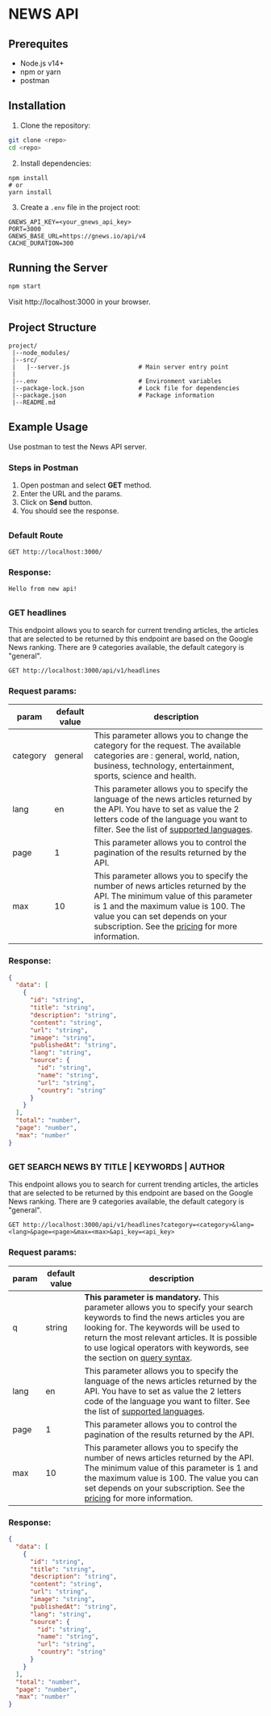 # NEWS API

## Prerequites

- Node.js v14+
- npm or yarn
- postman

## Installation

1. Clone the repository:

```bash
git clone <repo>
cd <repo>
```

2. Install dependencies:

```node
npm install
# or
yarn install
```

3. Create a `.env` file in the project root:

```env
GNEWS_API_KEY=<your_gnews_api_key>
PORT=3000
GNEWS_BASE_URL=https://gnews.io/api/v4
CACHE_DURATION=300
```

## Running the Server

```bash
npm start
```

Visit http://localhost:3000 in your browser.

## Project Structure

```
project/
 |--node_modules/
 |--src/
 |   |--server.js                   # Main server entry point
 |
 |--.env                            # Environment variables
 |--package-lock.json               # Lock file for dependencies
 |--package.json                    # Package information
 |--README.md
```

## Example Usage

Use postman to test the News API server.

### Steps in Postman

1. Open postman and select **GET** method.
2. Enter the URL and the params.
3. Click on **Send** button.
4. You should see the response.

##

### Default Route

```
GET http://localhost:3000/
```

### Response:

```
Hello from new api!
```

##

### GET headlines

This endpoint allows you to search for current trending articles, the articles that are selected to be returned by this endpoint are based on the Google News ranking. There are 9 categories available, the default category is "general".

```
GET http://localhost:3000/api/v1/headlines
```

### Request params:

| param    | default value | description                                                                                                                                                                                                                                                                                    |
| -------- | ------------- | ---------------------------------------------------------------------------------------------------------------------------------------------------------------------------------------------------------------------------------------------------------------------------------------------- |
| category | general       | This parameter allows you to change the category for the request. The available categories are : general, world, nation, business, technology, entertainment, sports, science and health.                                                                                                      |
| lang     | en            | This parameter allows you to specify the language of the news articles returned by the API. You have to set as value the 2 letters code of the language you want to filter. See the list of [supported languages](https://docs.gnews.io/endpoints/top-headlines-endpoint#supported-languages). |
| page     | 1             | This parameter allows you to control the pagination of the results returned by the API.                                                                                                                                                                                                        |
| max      | 10            | This parameter allows you to specify the number of news articles returned by the API. The minimum value of this parameter is 1 and the maximum value is 100. The value you can set depends on your subscription. See the [pricing](https://gnews.io/pricing) for more information.             |

### Response:

```json
{
  "data": [
    {
      "id": "string",
      "title": "string",
      "description": "string",
      "content": "string",
      "url": "string",
      "image": "string",
      "publishedAt": "string",
      "lang": "string",
      "source": {
        "id": "string",
        "name": "string",
        "url": "string",
        "country": "string"
      }
    }
  ],
  "total": "number",
  "page": "number",
  "max": "number"
}
```

##

### GET SEARCH NEWS BY TITLE | KEYWORDS | AUTHOR

This endpoint allows you to search for current trending articles, the articles that are selected to be returned by this endpoint are based on the Google News ranking. There are 9 categories available, the default category is "general".

```
GET http://localhost:3000/api/v1/headlines?category=<category>&lang=<lang>&page=<page>&max=<max>&api_key=<api_key>
```

### Request params:

| param | default value | description                                                                                                                                                                                                                                                                                                                                                       |
| ----- | ------------- | ----------------------------------------------------------------------------------------------------------------------------------------------------------------------------------------------------------------------------------------------------------------------------------------------------------------------------------------------------------------- |
| q     | string        | **This parameter is mandatory.** This parameter allows you to specify your search keywords to find the news articles you are looking for. The keywords will be used to return the most relevant articles. It is possible to use logical operators with keywords, see the section on [query syntax](https://docs.gnews.io/endpoints/search-endpoint#query-syntax). |
| lang  | en            | This parameter allows you to specify the language of the news articles returned by the API. You have to set as value the 2 letters code of the language you want to filter. See the list of [supported languages](https://docs.gnews.io/endpoints/top-headlines-endpoint#supported-languages).                                                                    |
| page  | 1             | This parameter allows you to control the pagination of the results returned by the API.                                                                                                                                                                                                                                                                           |
| max   | 10            | This parameter allows you to specify the number of news articles returned by the API. The minimum value of this parameter is 1 and the maximum value is 100. The value you can set depends on your subscription. See the [pricing](https://gnews.io/pricing) for more information.                                                                                |

### Response:

```json
{
  "data": [
    {
      "id": "string",
      "title": "string",
      "description": "string",
      "content": "string",
      "url": "string",
      "image": "string",
      "publishedAt": "string",
      "lang": "string",
      "source": {
        "id": "string",
        "name": "string",
        "url": "string",
        "country": "string"
      }
    }
  ],
  "total": "number",
  "page": "number",
  "max": "number"
}
```
